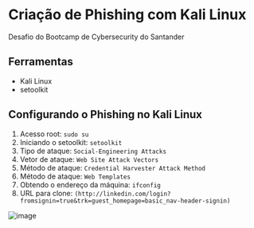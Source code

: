 # Criação de Phishing com Kali Linux
Desafio do Bootcamp de Cybersecurity do Santander

## Ferramentas
- Kali Linux
- setoolkit

## Configurando o Phishing no Kali Linux

1. Acesso root: `sudo su`
2. Iniciando o setoolkit: `setoolkit`
3. Tipo de ataque: `Social-Engineering Attacks`
4. Vetor de ataque: `Web Site Attack Vectors`
5. Método de ataque: `Credential Harvester Attack Method`
6. Método de ataque: `Web Templates`
7. Obtendo o endereço da máquina: `ifconfig`
8. URL para clone: `(http://linkedin.com/login?fromsignin=true&trk=guest_homepage=basic_nav-header-signin)`

![image](https://github.com/user-attachments/assets/3e21ab37-6723-4204-9cf9-543d3b698534)
